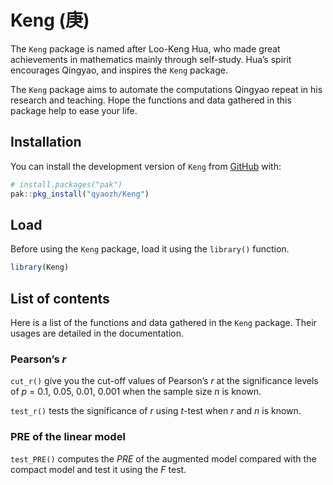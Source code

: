 
<!-- README.md is generated from README.Rmd. Please edit that file -->

# Keng (庚)

<!-- badges: start -->
<!-- badges: end -->

The `Keng` package is named after Loo-Keng Hua, who made great
achievements in mathematics mainly through self-study. Hua’s spirit
encourages Qingyao, and inspires the `Keng` package.

The `Keng` package aims to automate the computations Qingyao repeat in
his research and teaching. Hope the functions and data gathered in this
package help to ease your life.

## Installation

You can install the development version of `Keng` from
[GitHub](https://github.com/) with:

``` r
# install.packages("pak")
pak::pkg_install("qyaozh/Keng")
```

## Load

Before using the `Keng` package, load it using the `library()` function.

``` r
library(Keng)
```

## List of contents

Here is a list of the functions and data gathered in the `Keng` package.
Their usages are detailed in the documentation.

### Pearson’s *r*

`cut_r()` give you the cut-off values of Pearson’s *r* at the
significance levels of *p* = 0.1, 0.05, 0.01, 0.001 when the sample size
*n* is known.

`test_r()` tests the significance of *r* using *t*-test when *r* and *n*
is known.

### PRE of the linear model

`test_PRE()` computes the *PRE* of the augmented model compared with the
compact model and test it using the *F* test.
